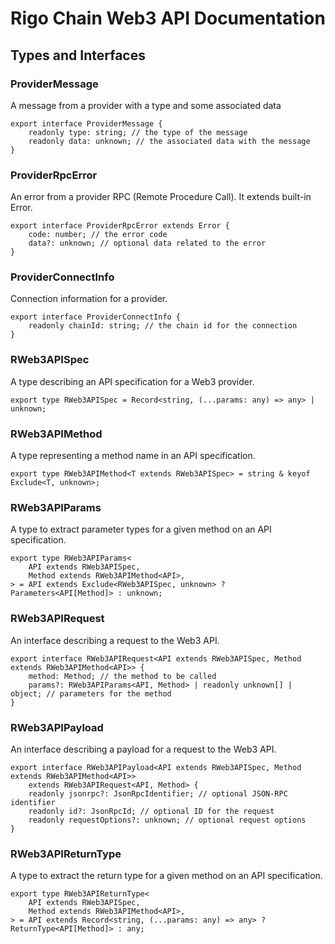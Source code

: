 # Rigo Chain Web3 API Documentation

## Types and Interfaces

### ProviderMessage

A message from a provider with a type and some associated data

```
export interface ProviderMessage {
    readonly type: string; // the type of the message
    readonly data: unknown; // the associated data with the message
}
```

### ProviderRpcError

An error from a provider RPC (Remote Procedure Call). It extends built-in Error.

```
export interface ProviderRpcError extends Error {
    code: number; // the error code
    data?: unknown; // optional data related to the error
}
```

### ProviderConnectInfo

Connection information for a provider.

```
export interface ProviderConnectInfo {
    readonly chainId: string; // the chain id for the connection
}
```

### RWeb3APISpec

A type describing an API specification for a Web3 provider.

```
export type RWeb3APISpec = Record<string, (...params: any) => any> | unknown;
```

### RWeb3APIMethod

A type representing a method name in an API specification.

```
export type RWeb3APIMethod<T extends RWeb3APISpec> = string & keyof Exclude<T, unknown>;
```

### RWeb3APIParams

A type to extract parameter types for a given method on an API specification.

```
export type RWeb3APIParams<
    API extends RWeb3APISpec,
    Method extends RWeb3APIMethod<API>,
> = API extends Exclude<RWeb3APISpec, unknown> ? Parameters<API[Method]> : unknown;
```

### RWeb3APIRequest

An interface describing a request to the Web3 API.

```
export interface RWeb3APIRequest<API extends RWeb3APISpec, Method extends RWeb3APIMethod<API>> {
    method: Method; // the method to be called
    params?: RWeb3APIParams<API, Method> | readonly unknown[] | object; // parameters for the method
}
```

### RWeb3APIPayload

An interface describing a payload for a request to the Web3 API.

```
export interface RWeb3APIPayload<API extends RWeb3APISpec, Method extends RWeb3APIMethod<API>>
    extends RWeb3APIRequest<API, Method> {
    readonly jsonrpc?: JsonRpcIdentifier; // optional JSON-RPC identifier
    readonly id?: JsonRpcId; // optional ID for the request
    readonly requestOptions?: unknown; // optional request options
}
```
    
### RWeb3APIReturnType

A type to extract the return type for a given method on an API specification.

```
export type RWeb3APIReturnType<
    API extends RWeb3APISpec,
    Method extends RWeb3APIMethod<API>,
> = API extends Record<string, (...params: any) => any> ? ReturnType<API[Method]> : any;
```